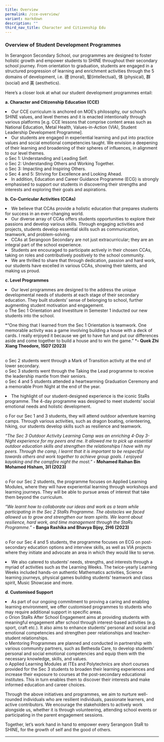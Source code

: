 ```yaml
---
title: Overview
permalink: /cce-overview/
variant: markdown
description: ""
third_nav_title: Character and Citizenship Edu
---
```

### Overview of Student Development Programmes

In Serangoon Secondary School, our programmes are designed to foster holistic growth and empower students to SHINE throughout their secondary school journey. From orientation to graduation, students are engaged in a structured progression of learning and enrichment activities through the 5 domains of development, i.e. 德 (moral), 智(intellectual), 体 (physical), 群 (social) and 美 (aesthetics).

Here’s a closer look at what our student development programmes entail:

**a.	Character and Citizenship Education (CCE)**

<li>Our CCE curriculum is anchored on MOE’s philosophy, our school’s SHINE values, and level themes and it is enacted intentionally through various platforms [e.g. CCE lessons that comprise content areas such as National Education, Metal Health, Values-in-Action (VIA), Student Leadership Development Programme].
</li><li>Our students are engaged in experiential learning and put into practice values and social emotional competencies taught. We envision a deepening of their learning and broadening of their spheres of influences, in alignment to our level themes.
<br>o	Sec 1: Understanding and Leading Self. 
<br>o	Sec 2: Understanding Others and Working Together. 
<br>o	Sec 3: Impacting and Inspiring Others. 
<br>o	Sec 4 and 5: Striving for Excellence and Looking Ahead.
</li><li>In addition, Education and Career Guidance Programme (ECG) is strongly emphasised to support our students in discovering their strengths and interests and exploring their goals and aspirations. </li>

**b.	Co-Curricular Activities (CCAs)**

<li>We believe that CCAs provide a holistic education that prepares students for success in an ever-changing world. 
</li><li>Our diverse array of CCAs offers students opportunities to explore their passions and develop various skills. Through engaging activities and projects, students develop essential skills such as communication, teamwork, and problem-solving.
</li><li>CCAs at Serangoon Secondary are not just extracurricular; they are an integral part of the school experience.
</li><li>Students are encouraged to participate actively in their chosen CCAs, taking on roles and contributively positively to the school community.
</li><li>We are thrilled to share that through dedication, passion and hard work, our students have excelled in various CCAs, showing their talents, and making us proud.</li>

**c.	Level Programmes**

<li>Our level programmes are designed to the address the unique developmental needs of students at each stage of their secondary education. They built students’ sense of belonging to school, further augmenting student motivation and engagement. 
<br>o	The Sec 1 Orientation and Investiture in Semester 1 inducted our new students into the school.
	
*“One thing that I learned from the Sec 1 Orientation is teamwork. One memorable activity was a game involving building a house with a deck of cards. I really enjoyed it because we get to have fun and put our differences aside and come together to build a house and to win the game.” ***- Quek Zhi Xiang Theodore, 1SD7 (2023)**

<br>o	Sec 2 students went through a Mark of Transition activity at the end of lower secondary. 
<br>o	Sec 3 students went through the Taking the Lead programme to receive the leadership mantle from their seniors. 
<br>o	Sec 4 and 5 students attended a heartwarming Graduation Ceremony and a memorable Prom Night at the end of the year.

</li><li>The highlight of our student-designed experience is the iconic StaRs programme. The 4-day programme was designed to meet students’ social emotional needs and holistic development.

o	For our Sec 1 and 3 students, they will attend outdoor adventure learning camps. Through various activities, such as dragon boating, orienteering, hiking, our students develop skills such as resilience and teamwork.

*“The Sec 3 Outdoor Activity Learning Camp was an enriching 4-Day 3-Night experience for my peers and me. It allowed me to pick up essential outdoor education skills and strengthen the relationships I have with my peers. Through the camp, I learnt that it is important to be respectful towards others and work together to achieve group goals. I enjoyed kayaking and the campfire night the most.”*
**- Mohamed Raihan Bin Mohamed Hisham, 3I1 (2023)**
	
<br>o	For our Sec 2 students, the programme focuses on Applied Learning Modules, where they will have experiential learning through workshops and learning journeys. They will be able to pursue areas of interest that take them beyond the curriculum.

*“We learnt how to collaborate our ideas and work as a team while participating in the Sec 2 StaRs Programme. The obstacles we faced allowed us to grow and strengthen our team spirits. We learnt about resilience, hard work, and time management through the StaRs Programme.”* **- Banga Rashika and Bhavya Bijoy, 2H6 (2023)**

<br>o	For our Sec 4 and 5 students, the programme focuses on ECG on post-secondary education options and interview skills, as well as VIA projects where they initiate and advocate an area in which they would like to serve.

</li><li>We also catered to students’ needs, strengths, and interests through a myriad of activities such as the Learning Weeks. The twice-yearly Learning Weeks included hands-on authentic Mathematics activities, Science learning journeys, physical games building students’ teamwork and class spirit, Music Showcase and more.</li>

**d.	Customised Support** 

<li>As part of our ongoing commitment to proving a caring and enabling learning environment, we offer customised programmes to students who may require additional support in specific areas.
<br>o	Orion StaRs After School Engagement aims at providing students with meaningful engagement after school through interest-based activities (e.g. sport, craft etc.). It also aims to enhance students’ personal and social and emotional competencies and strengthen peer relationships and teacher-student relationships.
<br>o	Mentoring Programmes are planned and conducted in partnership with various community partners, such as Bethesda Care, to develop students’ personal and social emotional competencies and equip them with the necessary knowledge, skills, and values. 
<br>o	Applied Learning Modules at ITEs and Polytechnics are short courses provided for the Sec 3 students to broaden their learning experiences and increase their exposure to courses at the post-secondary educational institutes. This in turn enables them to discover their interests and make informed education and career choices.</li>

Through the above initiatives and programmes, we aim to nurture well-rounded individuals who are resilient individuals, passionate learners, and active contributors. We encourage the stakeholders to actively work alongside us, whether it is through volunteering, attending school events or participating in the parent engagement sessions.

Together, let’s work hand in hand to empower every Serangoon StaR to SHINE, for the growth of self and the good of others.

<hr>


